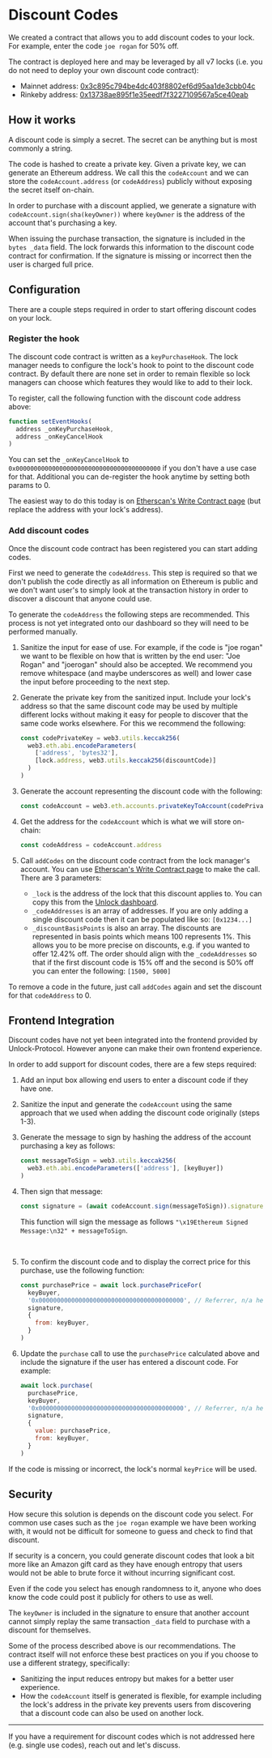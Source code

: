 # Discount Codes

We created a contract that allows you to add discount codes to your lock. For example, enter the code `joe rogan` for 50% off.

The contract is deployed here and may be leveraged by all v7 locks \(i.e. you do not need to deploy your own discount code contract\):
 - Mainnet address: [0x3c895c794be4dc403f8802ef6d95aa1de3cbb04c](https://etherscan.io/address/0x3c895c794be4dc403f8802ef6d95aa1de3cbb04c)
 - Rinkeby address: [0x13738ae895f1e35eedf7f3227109567a5ce40eab](https://rinkeby.etherscan.io/address/0x13738ae895f1e35eedf7f3227109567a5ce40eab)

## How it works

A discount code is simply a secret. The secret can be anything but is most commonly a string.

The code is hashed to create a private key. Given a private key, we can generate an Ethereum address. We call this the `codeAccount` and we can store the `codeAccount.address` \(or `codeAddress`\) publicly without exposing the secret itself on-chain.

In order to purchase with a discount applied, we generate a signature with `codeAccount.sign(sha(keyOwner))` where `keyOwner` is the address of the account that's purchasing a key.

When issuing the purchase transaction, the signature is included in the `bytes _data` field. The lock forwards this information to the discount code contract for confirmation. If the signature is missing or incorrect then the user is charged full price.

## Configuration

There are a couple steps required in order to start offering discount codes on your lock.

### Register the hook

The discount code contract is written as a `keyPurchaseHook`. The lock manager needs to configure the lock's hook to point to the discount code contract. By default there are none set in order to remain flexible so lock managers can choose which features they would like to add to their lock.

To register, call the following function with the discount code address above:

```javascript
function setEventHooks(
  address _onKeyPurchaseHook,
  address _onKeyCancelHook
)
```

You can set the `_onKeyCancelHook` to `0x0000000000000000000000000000000000000000` if you don't have a use case for that. Additional you can de-register the hook anytime by setting both params to 0.

The easiest way to do this today is on [Etherscan's Write Contract page](https://etherscan.io/address/0x6E4B1990EBc79040E369Df2Eb8BE16bBB709B0d0#writeContract) \(but replace the address with your lock's address\).

### Add discount codes

Once the discount code contract has been registered you can start adding codes.

First we need to generate the `codeAddress`. This step is required so that we don't publish the code directly as all information on Ethereum is public and we don't want user's to simply look at the transaction history in order to discover a discount that anyone could use.

To generate the `codeAddress` the following steps are recommended. This process is not yet integrated onto our dashboard so they will need to be performed manually.

 1. Sanitize the input for ease of use. For example, if the code is "joe rogan" we want to be flexible on how that is written by the end user: "Joe Rogan" and "joerogan" should also be accepted. We recommend you remove whitespace \(and maybe underscores as well\) and lower case the input before proceeding to the next step.
 2. Generate the private key from the sanitized input. Include your lock's address so that the same discount code may be used by multiple different locks without making it easy for people to discover that the same code works elsewhere. For this we recommend the following:

    ```javascript
    const codePrivateKey = web3.utils.keccak256(
      web3.eth.abi.encodeParameters(
        ['address', 'bytes32'],
        [lock.address, web3.utils.keccak256(discountCode)]
      )
    )
    ```

 3. Generate the account representing the discount code with the following:

    ```javascript
    const codeAccount = web3.eth.accounts.privateKeyToAccount(codePrivateKey)
    ```

 4. Get the address for the `codeAccount` which is what we will store on-chain:

    ```javascript
    const codeAddress = codeAccount.address
    ```

 5. Call `addCodes` on the discount code contract from the lock manager's account. You can use [Etherscan's Write Contract page](https://etherscan.io/address/0x3c895c794be4dc403f8802ef6d95aa1de3cbb04c#writeContract) to make the call. There are 3 parameters:
    - `_lock` is the address of the lock that this discount applies to. You can copy this from the [Unlock dashboard](https://app.unlock-protocol.com/dashboard/).
    - `_codeAddresses` is an array of addresses. If you are only adding a single discount code then it can be populated like so: `[0x1234...]`
    - `_discountBasisPoints` is also an array. The discounts are represented in basis points which means 100 represents 1%. This allows you to be more precise on discounts, e.g. if you wanted to offer 12.42% off. The order should align with the `_codeAddresses` so that if the first discount code is 15% off and the second is 50% off you can enter the following: `[1500, 5000]`

To remove a code in the future, just call `addCodes` again and set the discount for that `codeAddress` to 0.

## Frontend Integration

Discount codes have not yet been integrated into the frontend provided by Unlock-Protocol. However anyone can make their own frontend experience.

In order to add support for discount codes, there are a few steps required:

 1. Add an input box allowing end users to enter a discount code if they have one.
 2. Sanitize the input and generate the `codeAccount` using the same approach that we used when adding the discount code originally \(steps 1-3\).
 3. Generate the message to sign by hashing the address of the account purchasing a key as follows:

    ```javascript
    const messageToSign = web3.utils.keccak256(
      web3.eth.abi.encodeParameters(['address'], [keyBuyer])
    )
    ```

 4. Then sign that message:

    ```javascript
    const signature = (await codeAccount.sign(messageToSign)).signature
    ```

    This function will sign the message as follows `"\x19Ethereum Signed Message:\n32" + messageToSign`.

&nbsp;

 5. To confirm the discount code and to display the correct price for this purchase, use the following function:

    ```javascript
    const purchasePrice = await lock.purchasePriceFor(
      keyBuyer,
      '0x0000000000000000000000000000000000000000', // Referrer, n/a here
      signature,
      {
        from: keyBuyer,
      }
    )
    ```

 6. Update the `purchase` call to use the `purchasePrice` calculated above and include the signature if the user has entered a discount code. For example:

    ```javascript
    await lock.purchase(
      purchasePrice,
      keyBuyer,
      '0x0000000000000000000000000000000000000000', // Referrer, n/a here
      signature,
      {
        value: purchasePrice,
        from: keyBuyer,
      }
    )
    ```

If the code is missing or incorrect, the lock's normal `keyPrice` will be used.

## Security

How secure this solution is depends on the discount code you select. For common use cases such as the `joe rogan` example we have been working with, it would not be difficult for someone to guess and check to find that discount.

If security is a concern, you could generate discount codes that look a bit more like an Amazon gift card as they have enough entropy that users would not be able to brute force it without incurring significant cost.

Even if the code you select has enough randomness to it, anyone who does know the code could post it publicly for others to use as well.

The `keyOwner` is included in the signature to ensure that another account cannot simply replay the same transaction `_data` field to purchase with a discount for themselves.

Some of the process described above is our recommendations. The contract itself will not enforce these best practices on you if you choose to use a different strategy, specifically:

 - Sanitizing the input reduces entropy but makes for a better user experience.
 - How the `codeAccount` itself is generated is flexible, for example including the lock's address in the private key prevents users from discovering that a discount code can also be used on another lock.

-------

If you have a requirement for discount codes which is not addressed here \(e.g. single use codes\), reach out and let's discuss.